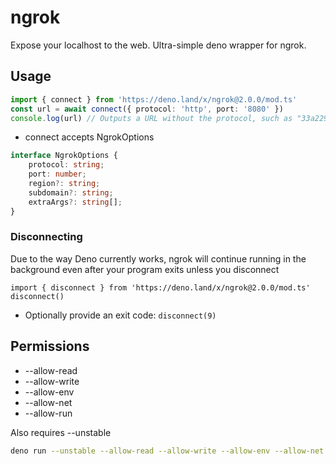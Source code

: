 # ngrok
Expose your localhost to the web. Ultra-simple deno wrapper for ngrok.

## Usage
```ts
import { connect } from 'https://deno.land/x/ngrok@2.0.0/mod.ts'
const url = await connect({ protocol: 'http', port: '8080' })
console.log(url) // Outputs a URL without the protocol, such as "33a229cb0344.ngrok.io"
```

- connect accepts NgrokOptions

```ts
interface NgrokOptions {
    protocol: string;
    port: number;
    region?: string;
    subdomain?: string;
    extraArgs?: string[];
}
```

### Disconnecting

Due to the way Deno currently works, ngrok will continue running in the background even after your program exits unless you disconnect

```
import { disconnect } from 'https://deno.land/x/ngrok@2.0.0/mod.ts'
disconnect()
```

- Optionally provide an exit code: `disconnect(9)`

## Permissions

- --allow-read
- --allow-write
- --allow-env
- --allow-net
- --allow-run

Also requires --unstable 

```bash
deno run --unstable --allow-read --allow-write --allow-env --allow-net --allow-run test.ts
```